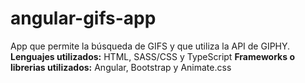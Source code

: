 # angular-gifs-app
App que permite la búsqueda de GIFS y que utiliza la API de GIPHY. 
**Lenguajes utilizados:** HTML, SASS/CSS y TypeScript
**Frameworks o librerias utilizados:** Angular, Bootstrap y Animate.css
